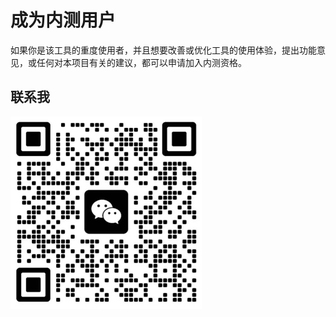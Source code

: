 # 成为内测用户

如果你是该工具的重度使用者，并且想要改善或优化工具的使用体验，提出功能意见，或任何对本项目有关的建议，都可以申请加入内测资格。

## 联系我

![](../assets/contact-me.jpg)
